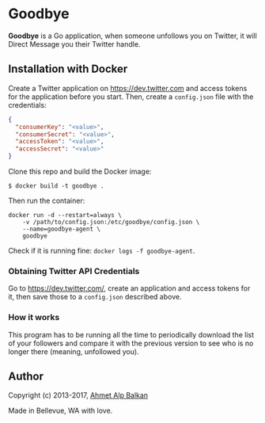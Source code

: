 # Goodbye

**Goodbye** is a Go application, when someone unfollows you on Twitter,
it will Direct Message you their Twitter handle.

## Installation with Docker

Create a Twitter application on https://dev.twitter.com and access tokens
for the application before you start. Then, create a `config.json` file with
the credentials:

```json
{
  "consumerKey": "<value>",
  "consumerSecret": "<value>",
  "accessToken": "<value>",
  "accessSecret": "<value>"
}
```

Clone this repo and build the Docker image:

    $ docker build -t goodbye .

Then run the container:

```
docker run -d --restart=always \
    -v /path/to/config.json:/etc/goodbye/config.json \
    --name=goodbye-agent \
    goodbye
```

Check if it is running fine: `docker logs -f goodbye-agent`.

### Obtaining Twitter API Credentials

Go to https://dev.twitter.com/, create an application and access tokens 
for it, then save those to a `config.json` described above.

### How it works

This program has to be running all the time to periodically download the
list of your followers and compare it with the previous version to see
who is no longer there (meaning, unfollowed you).

## Author

Copyright (c) 2013-2017, [Ahmet Alp Balkan](http://ahmetalpbalkan.com)

Made in Bellevue, WA with love.

